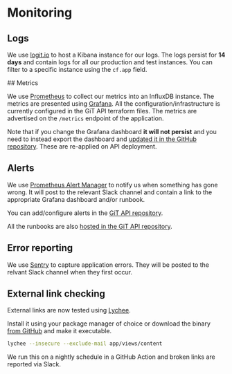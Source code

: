 # Monitoring

## Logs

We use [logit.io](https://kibana.logit.io/app/kibana) to host a Kibana instance for our logs. The logs persist for **14 days** and contain logs for all our production and test instances. You can filter to a specific instance using the `cf.app` field.

## Metrics

We use [Prometheus](https://prometheus-prod-get-into-teaching.london.cloudapps.digital/) to collect our metrics into an InfluxDB instance. The metrics are presented using [Grafana](https://grafana-prod-get-into-teaching.london.cloudapps.digital/). All the configuration/infrastructure is currently configured in the GiT API terraform files. The metrics are advertised on the `/metrics` endpoint of the application.

Note that if you change the Grafana dashboard **it will not persist** and you need to instead export the dashboard and [updated it in the GitHub repository](https://github.com/DFE-Digital/get-into-teaching-api/tree/master/monitoring/grafana/dashboards). These are re-applied on API deployment.

## Alerts

We use [Prometheus Alert Manager](https://alertmanager-prod-get-into-teaching.london.cloudapps.digital/#/alerts) to notify us when something has gone wrong. It will post to the relevant Slack channel and contain a link to the appropriate Grafana dashboard and/or runbook.

You can add/configure alerts in the [GiT API repository](https://github.com/DFE-Digital/get-into-teaching-api/blob/master/monitoring/prometheus/alert.rules).

All the runbooks are also [hosted in the GiT API repository](https://github.com/DFE-Digital/get-into-teaching-api/tree/master/docs/runbooks).

## Error reporting

We use [Sentry](sentry.io) to capture application errors. They will be posted to the relvant Slack channel when they first occur.

## External link checking

External links are now tested using [Lychee](https://github.com/lycheeverse/lychee).

Install it using your package manager of choice or download the binary
[from GitHub](https://github.com/lycheeverse/lychee/releases) and make it
executable.

```bash
lychee --insecure --exclude-mail app/views/content
```

We run this on a nightly schedule in a GitHub Action and broken links are reported via Slack.
